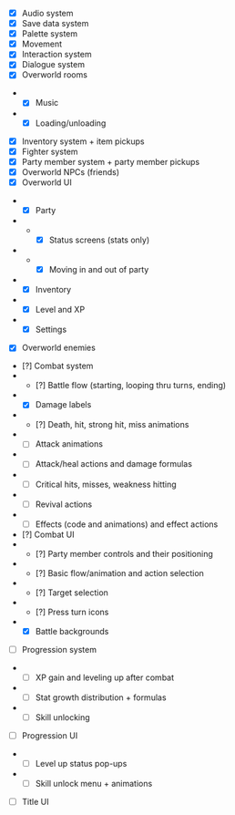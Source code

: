 - [x] Audio system
- [x] Save data system
- [x] Palette system
- [x] Movement
- [x] Interaction system
- [x] Dialogue system
- [x] Overworld rooms
- - [x] Music
- - [x] Loading/unloading
- [x] Inventory system + item pickups
- [x] Fighter system
- [x] Party member system + party member pickups
- [x] Overworld NPCs (friends)
- [x] Overworld UI
- - [x] Party
- - - [x] Status screens (stats only)
- - - [x] Moving in and out of party
- - [x] Inventory
- - [x] Level and XP
- - [x] Settings
- [x] Overworld enemies
- [?] Combat system
- - [?] Battle flow (starting, looping thru turns, ending)
- - [x] Damage labels
- - [?] Death, hit, strong hit, miss animations
- - [ ] Attack animations
- - [ ] Attack/heal actions and damage formulas
- - [ ] Critical hits, misses, weakness hitting
- - [ ] Revival actions
- - [ ] Effects (code and animations) and effect actions
- [?] Combat UI
- - [?] Party member controls and their positioning
- - [?] Basic flow/animation and action selection
- - [?] Target selection
- - [?] Press turn icons
- - [x] Battle backgrounds
- [ ] Progression system
- - [ ] XP gain and leveling up after combat
- - [ ] Stat growth distribution + formulas
- - [ ] Skill unlocking
- [ ] Progression UI
- - [ ] Level up status pop-ups
- - [ ] Skill unlock menu + animations
- [ ] Title UI